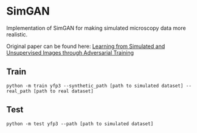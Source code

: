 # SimGAN
Implementation of SimGAN for making simulated microscopy data more realistic.

Original paper can be found here: [Learning from Simulated and Unsupervised Images through Adversarial Training](https://arxiv.org/pdf/1612.07828.pdf)

## Train
`python -m train yfp3 --synthetic_path [path to simulated dataset] --real_path [path to real dataset]`

## Test
`python -m test yfp3 --path [path to simulated dataset]`
